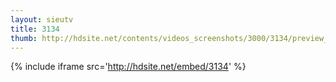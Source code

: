 ```yaml
---
layout: sieutv
title: 3134
thumb: http://hdsite.net/contents/videos_screenshots/3000/3134/preview_360p.mp4.jpg
---
```

{% include iframe src='http://hdsite.net/embed/3134' %}
 
